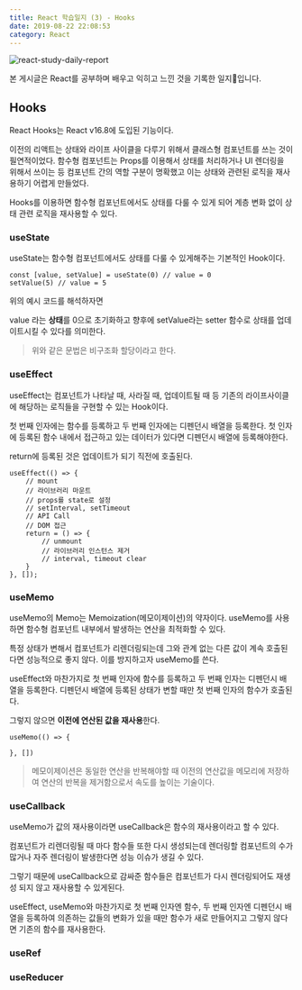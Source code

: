 ```yaml
---
title: React 학습일지 (3) - Hooks
date: 2019-08-22 22:08:53
category: React
---
```


![react-study-daily-report](https://s3.ap-northeast-2.amazonaws.com/static.gracieuxyh.dev/react/react-study-daily-report.png)

본 게시글은 React를 공부하며 배우고 익히고 느낀 것을 기록한 일지📖입니다.

## Hooks

React Hooks는 React v16.8에 도입된 기능이다.

이전의 리액트는 상태와 라이프 사이클을 다루기 위해서 클래스형 컴포넌트를 쓰는 것이 필연적이었다. 함수형 컴포넌트는 Props를 이용해서 상태를 처리하거나 UI 렌더링을 위해서 쓰이는 등 컴포넌트 간의 역할 구분이 명확했고 이는 상태와 관련된 로직을 재사용하기 어렵게 만들었다.

Hooks를 이용하면 함수형 컴포넌트에서도 상태를 다룰 수 있게 되어 계층 변화 없이 상태 관련 로직을 재사용할 수 있다.

### useState

useState는 함수형 컴포넌트에서도 상태를 다룰 수 있게해주는 기본적인 Hook이다.

```JSX
const [value, setValue] = useState(0) // value = 0
setValue(5) // value = 5
```

위의 예시 코드를 해석하자면

value 라는 **상태**를 0으로 초기화하고 향후에 setValue라는 setter 함수로 상태를 업데이트시킬 수 있다를 의미한다.

> 위와 같은 문법은 비구조화 할당이라고 한다.

### useEffect

useEffect는 컴포넌트가 나타날 때, 사라질 때, 업데이트될 때 등 기존의 라이프사이클에 해당하는 로직들을 구현할 수 있는 Hook이다.

첫 번째 인자에는 함수를 등록하고 두 번째 인자에는 디펜던시 배열을 등록한다. 첫 인자에 등록된 함수 내에서 접근하고 있는 데이터가 있다면 디펜던시 배열에 등록해야한다.

return에 등록된 것은 업데이트가 되기 직전에 호출된다.

```JSX
useEffect(() => {
    // mount
    // 라이브러리 마운트
    // props를 state로 설정
    // setInterval, setTimeout
    // API Call
    // DOM 접근
    return = () => {
        // unmount
        // 라이브러리 인스턴스 제거
        // interval, timeout clear
    }
}, []);
```

### useMemo

useMemo의 Memo는 Memoization(메모이제이션)의 약자이다. useMemo를 사용하면 함수형 컴포넌트 내부에서 발생하는 연산을 최적화할 수 있다.

특정 상태가 변해서 컴포넌트가 리렌더링되는데 그와 관계 없는 다른 값이 계속 호출된다면 성능적으로 좋지 않다. 이를 방지하고자 useMemo를 쓴다.

useEffect와 마찬가지로 첫 번째 인자에 함수를 등록하고 두 번째 인자는 디펜던시 배열을 등록한다. 디펜던시 배열에 등록된 상태가 변할 때만 첫 번째 인자의 함수가 호출된다.

그렇지 않으면 **이전에 연산된 값을 재사용**한다.

```JSX
useMemo(() => {

}, [])
```

> 메모이제이션은 동일한 연산을 반복해야할 때 이전의 연산값을 메모리에 저장하여 연산의 반복을 제거함으로서 속도를 높이는 기술이다.

### useCallback

useMemo가 값의 재사용이라면 useCallback은 함수의 재사용이라고 할 수 있다.

컴포넌트가 리렌더링될 때 마다 함수들 또한 다시 생성되는데 렌더링할 컴포넌트의 수가 많거나 자주 렌더링이 발생한다면 성능 이슈가 생길 수 있다.

그렇기 때문에 useCallback으로 감싸준 함수들은 컴포넌트가 다시 렌더링되어도 재생성 되지 않고 재사용할 수 있게된다.

useEffect, useMemo와 마찬가지로 첫 번째 인자엔 함수, 두 번째 인자엔 디펜던시 배열을 등록하여 의존하는 값들의 변화가 있을 때만 함수가 새로 만들어지고 그렇지 않다면 기존의 함수를 재사용한다.

### useRef

### useReducer
